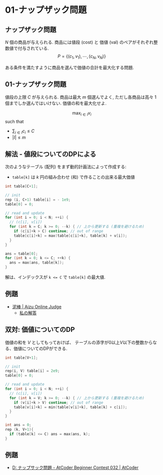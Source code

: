 # 01-ナップザック問題

## ナップザック問題

$N$ 個の商品が与えられる.
商品には値段 (cost) と 価値 (val) のペアがそれぞれ整数値で付与されている.
$$P = \{ (c_1, v_1), \cdots, (c_N, v_N) \}$$

ある条件を満たすように商品を選んで価値の合計を最大化する問題.

## 01-ナップザック問題

値段の上限 $C$ が与えられる.
商品は最大 $m$ 個選んでよく, ただし各商品は高々 $1$ 個までしか選んではいけない.
価値の和を最大化せよ.

$$\max_{i \in I} v_i$$
such that

- $\sum_{i \in I} c_i \leq C$
- $|I| \leq m$

## 解法 - 値段についてのDPによる

次のようなテーブル (配列) をまず動的計画法によって作成する:

- `table[k]` は $k$ 円の組み合わせ (和) で作ることの出来る最大価値

```cpp
int table[C+1];

// init
rep (i, C+1) table[i] = - 1e9;
table[0] = 0;

// read and update
for (int i = 0; i < N; ++i) {
  // (c[i], v[i])
  for (int k = C; k >= 0; --k) { // 上から更新する (重複を避けるため)
    if (c[i]+k > C) continue; // out of range
    table[c[i]+k] = max(table[c[i]+k], table[k] + v[i]);
  }
}

ans = table[0];
for (int k = 0; k <= C; ++k) {
  ans = max(ans, table[k]);
}
```

解は、インデックスが `k <= C` で `table[k]` の最大値.

## 例題

- [泥棒 | Aizu Online Judge](http://judge.u-aizu.ac.jp/onlinejudge/description.jsp?id=0042)
    - [私の解答](http://judge.u-aizu.ac.jp/onlinejudge/review.jsp?rid=1582319#1)

## 双対: 価値についてのDP

価値の和を $V$ としてもっておけば、
テーブルの添字が0以上$V$以下の整数からなる、価値についてのDPができる.

```cpp
int table[V+1];

// init
rep(i, V) table[i] = 2e9;
table[0] = 0;

// read and update
for (int i = 0; i < N; ++i) {
  // (c[i], v[i])
  for (int k = V; k >= 0; --k) { // 上から更新する (重複を避けるため)
    if (v[i]+k > V) continue; // out of range
    table[v[i]+k] = min(table[v[i]+k], table[k] + c[i]);
  }
}

int ans = 0;
rep (k, V+1){
  if (table[k] <= C) ans = max(ans, k);
}
```

## 例題

- [D: ナップサック問題 - AtCoder Beginner Contest 032 | AtCoder](http://abc032.contest.atcoder.jp/tasks/abc032_d)

